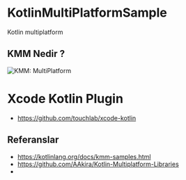 # KotlinMultiPlatformSample
 Kotlin multiplatform

## KMM Nedir ? 

![KMM: MultiPlatform](https://www.google.com/url?sa=i&url=https%3A%2F%2Fkotlinlang.org%2Fdocs%2Fmpp-connect-to-apis.html&psig=AOvVaw1ZXh3-TxI2ZcVosYrSAeqN&ust=1635864069244000&source=images&cd=vfe&ved=0CAgQjRxqFwoTCNCzgduy9_MCFQAAAAAdAAAAABAh)


# Xcode Kotlin Plugin
- https://github.com/touchlab/xcode-kotlin

## Referanslar

- https://kotlinlang.org/docs/kmm-samples.html
- https://github.com/AAkira/Kotlin-Multiplatform-Libraries
- 
